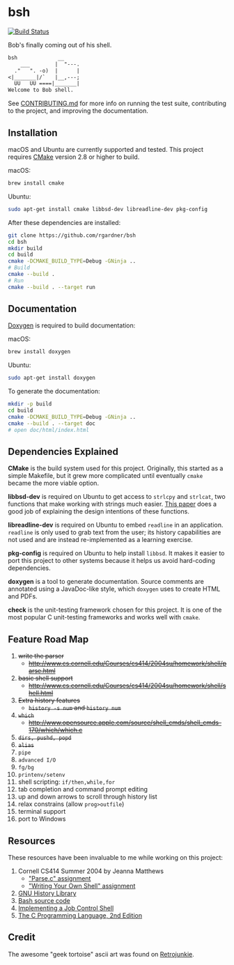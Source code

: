# bsh

[![Build Status](https://dev.azure.com/rgardner/opensource/_apis/build/status/rgardner.bsh?branchName=master)](https://dev.azure.com/rgardner/opensource/_build/latest?definitionId=4&branchName=master)

Bob's finally coming out of his shell.

```txt
bsh             __
    ___        |  "---.
  ."   ". -o)  |      |
<|_______|/`   |__,---;
  UU   UU ====|_______|
Welcome to Bob shell.
```

See [CONTRIBUTING.md](CONTRIBUTING.md) for more info on running the test suite,
contributing to the project, and improving the documentation.

## Installation

macOS and Ubuntu are currently supported and tested. This project requires
[CMake](https://cmake.org/) version 2.8 or higher to build.

macOS:

```sh
brew install cmake
```

Ubuntu:

```sh
sudo apt-get install cmake libbsd-dev libreadline-dev pkg-config
```

After these dependencies are installed:

```sh
git clone https://github.com/rgardner/bsh
cd bsh
mkdir build
cd build
cmake -DCMAKE_BUILD_TYPE=Debug -GNinja ..
# Build
cmake --build .
# Run
cmake --build . --target run
```

## Documentation

[Doxygen](http://www.stack.nl/~dimitri/doxygen/index.html) is required to
build documentation:

macOS:

```sh
brew install doxygen
```

Ubuntu:

```sh
sudo apt-get install doxygen
```

To generate the documentation:

```sh
mkdir -p build
cd build
cmake -DCMAKE_BUILD_TYPE=Debug -GNinja ..
cmake --build . --target doc
# open doc/html/index.html
```

## Dependencies Explained

**CMake** is the build system used for this project. Originally, this started as
a simple Makefile, but it grew more complicated until eventually `cmake` became
the more viable option.

**libbsd-dev** is required on Ubuntu to get access to `strlcpy` and `strlcat`,
two functions that make working with strings much easier. [This
paper](https://www.sudo.ws/todd/papers/strlcpy.html) does a good job of
explaining the design intentions of these functions.

**libreadline-dev** is required on Ubuntu to embed `readline` in an
application. `readline` is only used to grab text from the user; its history
capabilities are not used and are instead re-implemented as a learning
exercise.

**pkg-config** is required on Ubuntu to help install `libbsd`. It makes it
easier to port this project to other systems because it helps us avoid
hard-coding dependencies.

**doxygen** is a tool to generate documentation. Source comments are annotated
using a JavaDoc-like style, which `doxygen` uses to create HTML and PDFs.

**check** is the unit-testing framework chosen for this project. It is one of
the most popular C unit-testing frameworks and works well with `cmake`.

## Feature Road Map

1. ~~write the parser~~
   - ~~http://www.cs.cornell.edu/Courses/cs414/2004su/homework/shell/parse.html~~
2. ~~basic shell support~~
   - ~~http://www.cs.cornell.edu/Courses/cs414/2004su/homework/shell/shell.html~~
3. ~~Extra history features~~
   - ~~`history -s num` and `history num`~~
4. ~~`which`~~
   - ~~http://www.opensource.apple.com/source/shell_cmds/shell_cmds-170/which/which.c~~
5. ~~`dirs, pushd, popd`~~
6. ~~`alias`~~
7. `pipe`
8. `advanced I/O`
9. `fg/bg`
10. `printenv/setenv`
11. shell scripting: `if/then,while,for`
12. tab completion and command prompt editing
13. up and down arrows to scroll through history list
14. relax constrains (allow `prog>outfile`)
15. terminal support
16. port to Windows

## Resources

These resources have been invaluable to me while working on this project:

1. Cornell CS414 Summer 2004 by Jeanna Matthews
   - ["Parse.c" assignment](http://www.cs.cornell.edu/Courses/cs414/2004su/homework/shell/parse.html)
   - ["Writing Your Own Shell" assignment](http://www.cs.cornell.edu/Courses/cs414/2004su/homework/shell/shell.html)
2. [GNU History Library](http://cnswww.cns.cwru.edu/php/chet/readline/history.html)
3. [Bash source code](https://ftp.gnu.org/gnu/bash/)
4. [Implementing a Job Control Shell](http://www.gnu.org/software/libc/manual/html_node/Implementing-a-Shell.html#Implementing-a-Shell)
5. [The C Programming Language, 2nd
   Edition](http://smile.amazon.com/dp/0131103628/ref=cm_sw_r_tw_dp_.lqevb1B3CJ24)

## Credit

The awesome "geek tortoise" ascii art was found on
[Retrojunkie](http://www.retrojunkie.com/asciiart/animals/turtles.htm).

```

```
